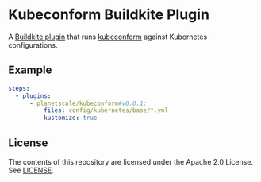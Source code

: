 # Kubeconform Buildkite Plugin

A [Buildkite plugin](https://buildkite.com/docs/agent/v3/plugins) that runs [kubeconform](https://github.com/yannh/kubeconform) against Kubernetes configurations.

## Example

```yml
steps:
  - plugins:
      - planetscale/kubeconform#v0.0.1:
          files: config/kubernetes/base/*.yml
          kustomize: true
```

## License

The contents of this repository are licensed under the Apache 2.0 License. See [LICENSE](LICENSE).
